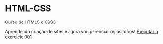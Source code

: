 # HTML-CSS
Curso de HTML5 e CSS3 

Aprendendo criação de sites e agora vou gerenciar repositórios!
<a href="https://glodyalien.github.io/HTML-CSS/EXERC%C3%8DCIOS/ex001/index.html">Executar o exercício 001</a>